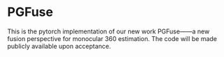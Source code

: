 # PGFuse
This is the pytorch implementation of our new work PGFuse——a new fusion perspective for monocular 360 estimation. The code will be made publicly available upon acceptance.
